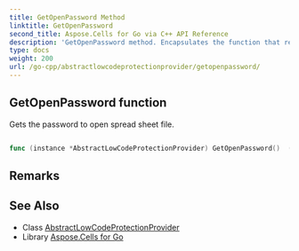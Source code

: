 ```yaml
---
title: GetOpenPassword Method 
linktitle: GetOpenPassword
second_title: Aspose.Cells for Go via C++ API Reference
description: 'GetOpenPassword method. Encapsulates the function that represents getopenpassword in Go.'
type: docs
weight: 200
url: /go-cpp/abstractlowcodeprotectionprovider/getopenpassword/
---
```


## GetOpenPassword function

Gets the password to open spread sheet file.

```go

func (instance *AbstractLowCodeProtectionProvider) GetOpenPassword()  (string,  error) 

```

## Remarks


## See Also

* Class [AbstractLowCodeProtectionProvider](../)
* Library [Aspose.Cells for Go](../../)
